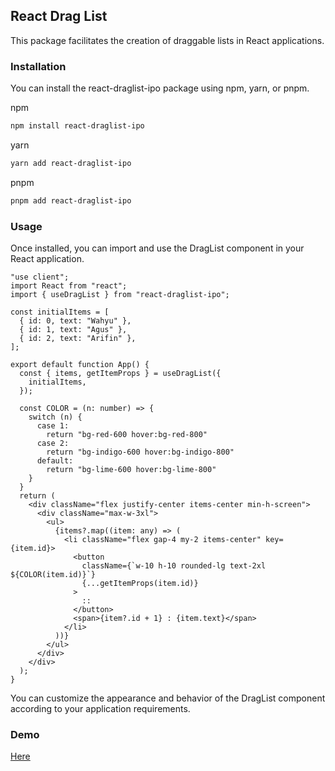 ## React Drag List

This package facilitates the creation of draggable lists in React applications.

### Installation

You can install the react-draglist-ipo package using npm, yarn, or pnpm.

npm

```bash
npm install react-draglist-ipo
```

yarn

```bash
yarn add react-draglist-ipo
```

pnpm

```bash
pnpm add react-draglist-ipo
```

### Usage

Once installed, you can import and use the DragList component in your React application.

```tsx
"use client";
import React from "react";
import { useDragList } from "react-draglist-ipo";

const initialItems = [
  { id: 0, text: "Wahyu" },
  { id: 1, text: "Agus" },
  { id: 2, text: "Arifin" },
];

export default function App() {
  const { items, getItemProps } = useDragList({
    initialItems,
  });

  const COLOR = (n: number) => {
    switch (n) {
      case 1:
        return "bg-red-600 hover:bg-red-800"
      case 2:
        return "bg-indigo-600 hover:bg-indigo-800"
      default:
        return "bg-lime-600 hover:bg-lime-800"
    }
  }
  return (
    <div className="flex justify-center items-center min-h-screen">
      <div className="max-w-3xl">
        <ul>
          {items?.map((item: any) => (
            <li className="flex gap-4 my-2 items-center" key={item.id}>
              <button
                className={`w-10 h-10 rounded-lg text-2xl ${COLOR(item.id)}`}
                {...getItemProps(item.id)}
              >
                ::
              </button>
              <span>{item?.id + 1} : {item.text}</span>
            </li>
          ))}
        </ul>
      </div>
    </div>
  );
}
```
You can customize the appearance and behavior of the DragList component according to your application requirements.
### Demo

[Here](https://react-draglist-example.vercel.app/)
